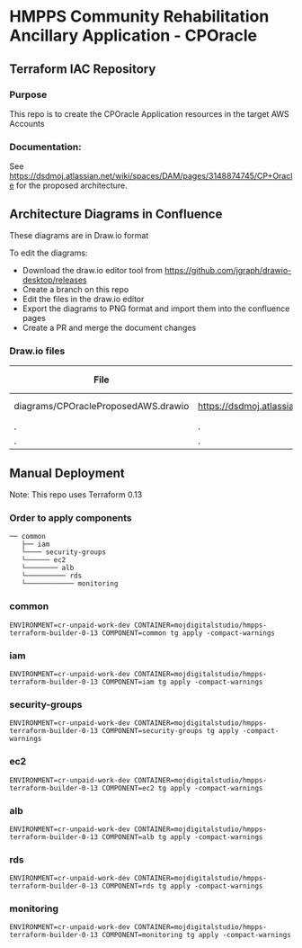 # HMPPS Community Rehabilitation Ancillary Application - CPOracle

## Terraform IAC Repository

### Purpose
This repo is to create the CPOracle Application resources in the target AWS Accounts

### Documentation: 
See https://dsdmoj.atlassian.net/wiki/spaces/DAM/pages/3148874745/CP+Oracle for the proposed architecture.

## Architecture Diagrams in Confluence
These diagrams are in Draw.io format

To edit the diagrams:
- Download the draw.io editor tool from https://github.com/jgraph/drawio-desktop/releases
- Create a branch on this repo
- Edit the files in the draw.io editor
- Export the diagrams to PNG format and import them into the confluence pages
- Create a PR and merge the document changes

### Draw.io files



| File                                | Parent Confluence Page                                                                        | Diagram Name          | Notes |
|-------------------------------------|-----------------------------------------------------------------------------------------------|-----------------------|-------|
| diagrams/CPOracleProposedAWS.drawio | https://dsdmoj.atlassian.net/wiki/spaces/DAM/pages/3159621747/CP+Oracle+Proposed+Architecture | Proposed Architecture |       |
| .                                   | .                                                                                             | .                     |       |
| .                                   | .                                                                                             | .                     |       |

## Manual Deployment

Note: This repo uses Terraform 0.13

### Order to apply components
```
── common
   ├── iam
   └──── security-groups
   └────── ec2
   └──────── alb
   └────────── rds
   └──────────── monitoring
```

### common
```
ENVIRONMENT=cr-unpaid-work-dev CONTAINER=mojdigitalstudio/hmpps-terraform-builder-0-13 COMPONENT=common tg apply -compact-warnings
```

### iam
```
ENVIRONMENT=cr-unpaid-work-dev CONTAINER=mojdigitalstudio/hmpps-terraform-builder-0-13 COMPONENT=iam tg apply -compact-warnings
```

### security-groups
```
ENVIRONMENT=cr-unpaid-work-dev CONTAINER=mojdigitalstudio/hmpps-terraform-builder-0-13 COMPONENT=security-groups tg apply -compact-warnings
```

### ec2
```
ENVIRONMENT=cr-unpaid-work-dev CONTAINER=mojdigitalstudio/hmpps-terraform-builder-0-13 COMPONENT=ec2 tg apply -compact-warnings
```

### alb
```
ENVIRONMENT=cr-unpaid-work-dev CONTAINER=mojdigitalstudio/hmpps-terraform-builder-0-13 COMPONENT=alb tg apply -compact-warnings
```

### rds
```
ENVIRONMENT=cr-unpaid-work-dev CONTAINER=mojdigitalstudio/hmpps-terraform-builder-0-13 COMPONENT=rds tg apply -compact-warnings
```

### monitoring
```
ENVIRONMENT=cr-unpaid-work-dev CONTAINER=mojdigitalstudio/hmpps-terraform-builder-0-13 COMPONENT=monitoring tg apply -compact-warnings
```

